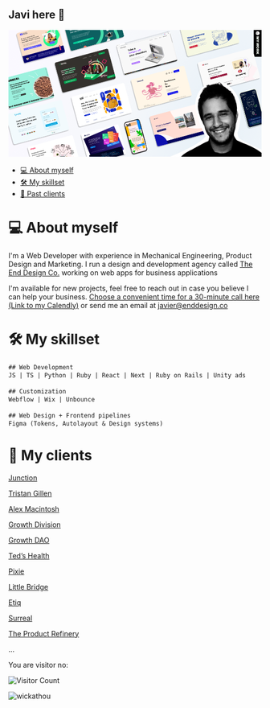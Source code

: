 ## Javi here 👋

<a href="http://enddesign.co/">
  <img src="./assets/img/wickathou-javi.png" alt="A banner showcasing the style of my code+dev agency, The End Design Co.">
</a>

- [💻 About myself ](#-about-myself-)
- [🛠 My skillset ](#-my-skillset-)
- [🚀 Past clients ](#-past-clients-)

# 💻 About myself <a name="brief-portfolio"></a>
I'm a Web Developer with experience in Mechanical Engineering, Product Design and Marketing.
I run a design and development agency called [The End Design Co.](http://enddesign.co/) working on web apps for business applications

I'm available for new projects, feel free to reach out in case you believe I can help your business.
[Choose a convenient time for a 30-minute call here (Link to my Calendly)](https://ly.enddesign.co/intro) or send me an email at [javier@enddesign.co](mailto:javier@enddesign.co)


# 🛠 My skillset <a name="my-skillset"></a>
```
## Web Development
JS | TS | Python | Ruby | React | Next | Ruby on Rails | Unity ads

## Customization
Webflow | Wix | Unbounce

## Web Design + Frontend pipelines
Figma (Tokens, Autolayout & Design systems)
```
# 🚀 My clients <a name="clients"></a>

[Junction](https://www.hackjunction.com/)

[Tristan Gillen](https://www.tristangillen.com/)

[Alex Macintosh](https://www.alexmacintosh.com/)

[Growth Division](http://growth-division.com/)

[Growth DAO](https://www.growth-dao.com/)

[Ted’s Health](https://www.tedshealth.com/)

[Pixie](https://www.usepixie.com/)

[Little Bridge](https://www.littlebridge.com/)

[Etiq](https://etiq.ai/)

[Surreal](https://eatsurreal.co.uk/)

[The Product Refinery](https://www.theproductrefinery.com/)

...

You are visitor no:

![Visitor Count](https://profile-counter.glitch.me/wickathou/count.svg)
<p><img align="left" src="https://github-readme-stats.vercel.app/api/top-langs?username=wickathou&langs_count=10&show_icons=true&locale=en&layout=compact" alt="wickathou" /></p>
